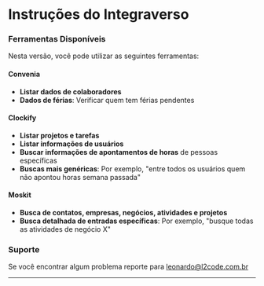 # Instruções do Integraverso

### Ferramentas Disponíveis

Nesta versão, você pode utilizar as seguintes ferramentas:

#### Convenia
- **Listar dados de colaboradores**
- **Dados de férias**: Verificar quem tem férias pendentes

#### Clockify
- **Listar projetos e tarefas**
- **Listar informações de usuários**
- **Buscar informações de apontamentos de horas** de pessoas específicas
- **Buscas mais genéricas**: Por exemplo, "entre todos os usuários quem não apontou horas semana passada"

#### Moskit
- **Busca de contatos, empresas, negócios, atividades e projetos**
- **Busca detalhada de entradas específicas**: Por exemplo, "busque todas as atividades de negócio X"


### Suporte

Se você encontrar algum problema reporte para leonardo@l2code.com.br

---